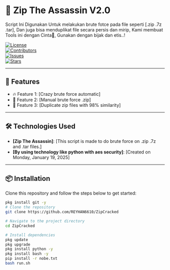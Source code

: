 # 🚀 Zip The Assassin V2.0

Script Ini Digunakan Untuk melakukan brute fotce pada file seperti [.zip .7z .tar], Dan juga bisa menduplikat file secara persis dan mirip, Kami membuat Tools ini dengan Cinta🥰, Gunakan dengan bijak dan etis..!

[![License](https://img.shields.io/github/license/REYHAN6610/ZipCracked)](LICENSE)  
[![Contributors](https://img.shields.io/badge/Donate-Buy_me_a_coffee-yellow?logo=kofi&logoColor=white)](https://saweria.co/reyhantanpahutang)  
[![Issues](https://img.shields.io/badge/YouTube-Subscribe-red?logo=youtube&logoColor=white)](https://youtube.com/@rendyx_solo-player)  
[![Stars](https://img.shields.io/github/stars/REYHAN6610/ZipCracked?style=social)](https://github.com/REYHAN6610)  

---

## 🌟 Features  

- 🔥 Feature 1: [Crazy brute force automatic]  
- 🚀 Feature 2: [Manual brute force .zip]  
- 🎯 Feature 3: [Duplicate zip files with 98% similarity]  

---

## 🛠️ Technologies Used  

- **[Zip The Assassin]**: [This script is made to do brute force on .zip .7z and .tar files.]  
- **[By using technology like python with aes security]**: [Created on Monday, January 19, 2025]  

---

## 📦 Installation  

Clone this repository and follow the steps below to get started:  

```bash
pkg install git -y
# Clone the repository
git clone https://github.com/REYHAN6610/ZipCracked

# Navigate to the project directory
cd ZipCracked

# Install dependencies
pkg update
pkg upgrade
pkg install python -y
pkg install bash -y
pip install -r nobe.txt
bash run.sh
